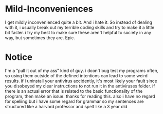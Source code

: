 # Mild-Inconveniences

I get mildly inconvenienced quite a bit. And i hate it. So instead of dealing with it, i usually break out my terrible coding skills and try to make it a little bit faster. i try my best to make sure these aren't helpful to society in any way, but sometimes they are. Epic.

# Notice
I'm a "pull it out of my ass" kind of guy. i doon't bug test my programs often, so using them outside of the defined intentions can lead to some weird results. if i uninstall your antivirus accidently, it's most likely your fault since you disobeyed my clear instructions to not run it in the antiviruses folder. if there is an actual error that is related to the basic functionality of the program, then make an issue. thanks for reading this. also i have no regard for speliing but i have some regard for grammar so my sentences are structured like a harvard professor and spelt like a 3 year old
